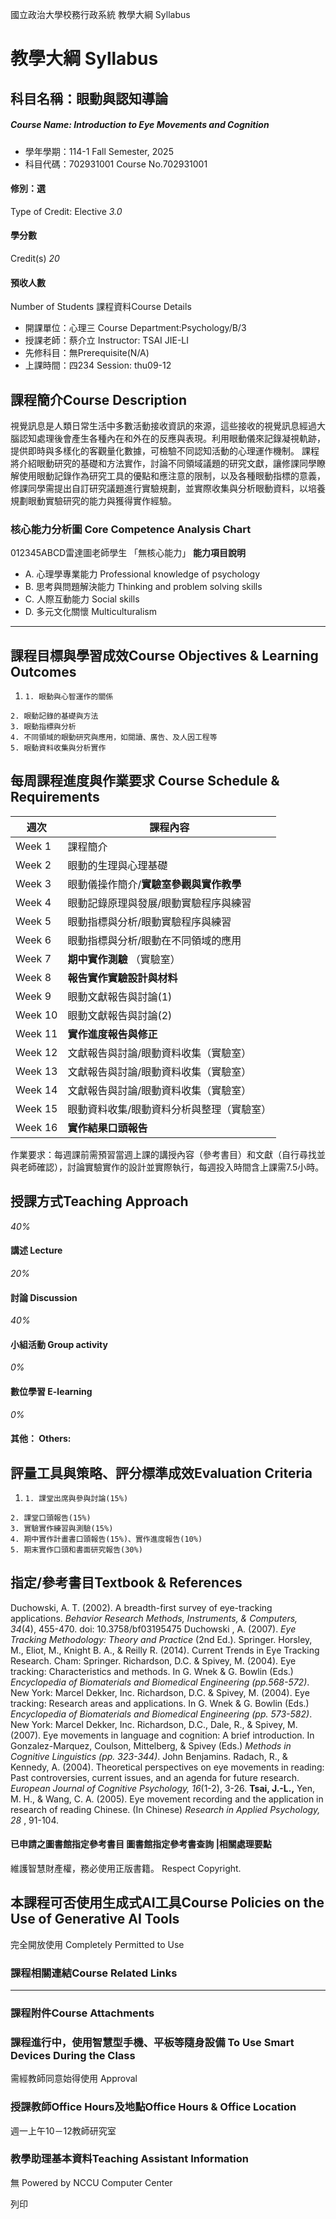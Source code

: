 國立政治大學校務行政系統 教學大綱 Syllabus
# 教學大綱 Syllabus
##  科目名稱：眼動與認知導論
#####  Course Name: Introduction to Eye Movements and Cognition
  * 學年學期：114-1 Fall Semester, 2025 
  * 科目代碼：702931001 Course No.702931001


#### 修別：選
Type of Credit: Elective 
_3.0_
#### 學分數
Credit(s)
_20_
#### 預收人數
Number of Students
課程資料Course Details
  * 開課單位：心理三 Course Department:Psychology/B/3 
  * 授課老師：蔡介立 Instructor: TSAI JIE-LI 
  * 先修科目：無Prerequisite(N/A)
  * 上課時間：四234 Session: thu09-12


##  課程簡介Course Description
視覺訊息是人類日常生活中多數活動接收資訊的來源，這些接收的視覺訊息經過大腦認知處理後會產生各種內在和外在的反應與表現。利用眼動儀來記錄凝視軌跡，提供即時與多樣化的客觀量化數據，可檢驗不同認知活動的心理運作機制。
課程將介紹眼動研究的基礎和方法實作，討論不同領域議題的研究文獻，讓修課同學瞭解使用眼動記錄作為研究工具的優點和應注意的限制，以及各種眼動指標的意義，修課同學需提出自訂研究議題進行實驗規劃，並實際收集與分析眼動資料，以培養規劃眼動實驗研究的能力與獲得實作經驗。
###  核心能力分析圖 Core Competence Analysis Chart
012345ABCD雷達圖老師學生
「無核心能力」 
**能力項目說明**
  * A. 心理學專業能力 Professional knowledge of psychology
  * B. 思考與問題解決能力 Thinking and problem solving skills
  * C. 人際互動能力 Social skills
  * D. 多元文化關懷 Multiculturalism


* * *
##  課程目標與學習成效Course Objectives & Learning Outcomes 
  1.     1. 眼動與心智運作的關係
    2. 眼動記錄的基礎與方法
    3. 眼動指標與分析
    4. 不同領域的眼動研究與應用，如閱讀、廣告、及人因工程等
    5. 眼動資料收集與分析實作


##  每周課程進度與作業要求 Course Schedule & Requirements
週次 |  課程內容  
---|---  
Week 1 |  課程簡介  
Week 2 |  眼動的生理與心理基礎  
Week 3 |  眼動儀操作簡介/**實驗室參觀與實作教學**  
Week 4 |  眼動記錄原理與發展/眼動實驗程序與練習  
Week 5 |  眼動指標與分析/眼動實驗程序與練習  
Week 6 |  眼動指標與分析/眼動在不同領域的應用  
Week 7 |  **期中實作測驗** （實驗室）  
Week 8 |  **報告實作實驗設計與材料**  
Week 9 |  眼動文獻報告與討論(1)  
Week 10 |  眼動文獻報告與討論(2)  
Week 11 |  **實作進度報告與修正**  
Week 12 |  文獻報告與討論/眼動資料收集（實驗室）  
Week 13 |  文獻報告與討論/眼動資料收集（實驗室）  
Week 14 |  文獻報告與討論/眼動資料收集（實驗室）  
Week 15 |  眼動資料收集/眼動資料分析與整理（實驗室）  
Week 16 |  **實作結果口頭報告**  
作業要求：每週課前需預習當週上課的講授內容（參考書目）和文獻（自行尋找並與老師確認），討論實驗實作的設計並實際執行，每週投入時間含上課需7.5小時。
##  授課方式Teaching Approach
_40%_
####  講述 Lecture
_20%_
####  討論 Discussion
_40%_
####  小組活動 Group activity
_0%_
####  數位學習 E-learning
_0%_
####  其他： Others:
##  評量工具與策略、評分標準成效Evaluation Criteria
  1.     1. 課堂出席與參與討論(15%)
    2. 課堂口頭報告(15%) 
    3. 實驗實作練習與測驗(15%)
    4. 期中實作計畫書口頭報告(15%)、實作進度報告(10%)
    5. 期末實作口頭和書面研究報告(30%)


##  指定/參考書目Textbook & References
Duchowski, A. T. (2002). A breadth-first survey of eye-tracking applications. _Behavior Research Methods, Instruments, & Computers, 34_(4), 455-470. doi: 10.3758/bf03195475
Duchowski , A. (2007). _Eye Tracking Methodology: Theory and Practice_ (2nd Ed.). Springer.
Horsley, M., Eliot, M., Knight B. A., & Reilly R. (2014). Current Trends in Eye Tracking Research. Cham: Springer.
Richardson, D.C. & Spivey, M. (2004). Eye tracking: Characteristics and methods. In G. Wnek & G. Bowlin (Eds.) _Encyclopedia of Biomaterials and Biomedical Engineering (pp.568-572)_. New York: Marcel Dekker, Inc.
Richardson, D.C. & Spivey, M. (2004). Eye tracking: Research areas and applications. In G. Wnek & G. Bowlin (Eds.) _Encyclopedia of Biomaterials and Biomedical Engineering (pp. 573-582)_. New York: Marcel Dekker, Inc.
Richardson, D.C., Dale, R., & Spivey, M. (2007). Eye movements in language and cognition: A brief introduction. In Gonzalez-Marquez, Coulson, Mittelberg, & Spivey (Eds.) _Methods in Cognitive Linguistics_ _(pp. 323-344)_. John Benjamins.
Radach, R., & Kennedy, A. (2004). Theoretical perspectives on eye movements in reading: Past controversies, current issues, and an agenda for future research. _European Journal of Cognitive Psychology, 16_(1-2), 3-26.
**Tsai, J.-L.,** Yen, M. H., & Wang, C. A. (2005). Eye movement recording and the application in research of reading Chinese. (In Chinese) _Research in Applied Psychology, 28_ , 91-104.
####  已申請之圖書館指定參考書目  圖書館指定參考書查詢 |相關處理要點
維護智慧財產權，務必使用正版書籍。 Respect Copyright.
##  本課程可否使用生成式AI工具Course Policies on the Use of Generative AI Tools
完全開放使用 Completely Permitted to Use
###  課程相關連結Course Related Links
* * *
###  課程附件Course Attachments
###  課程進行中，使用智慧型手機、平板等隨身設備 To Use Smart Devices During the Class
需經教師同意始得使用  Approval
###  授課教師Office Hours及地點Office Hours & Office Location
週一上午10－12教師研究室
###  教學助理基本資料Teaching Assistant Information
無
Powered by NCCU Computer Center
  
列印
